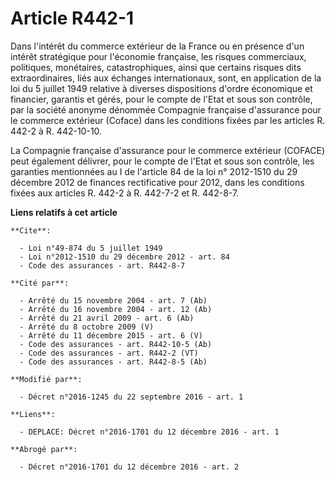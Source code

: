 # Article R442-1

Dans l'intérêt du commerce extérieur de la France ou en présence d'un intérêt stratégique pour l'économie française, les
risques commerciaux, politiques, monétaires, catastrophiques, ainsi que certains risques dits extraordinaires, liés aux
échanges internationaux, sont, en application de la loi du 5 juillet 1949 relative à diverses dispositions d'ordre économique
et financier, garantis et gérés, pour le compte de l'Etat et sous son contrôle, par la société anonyme dénommée Compagnie
française d'assurance pour le commerce extérieur (Coface) dans les conditions fixées par les articles R. 442-2 à R.
442-10-10. 

La Compagnie française d'assurance pour le commerce extérieur (COFACE) peut également délivrer, pour le compte de l'Etat et
sous son contrôle, les garanties mentionnées au I de l'article 84 de la loi n° 2012-1510 du 29 décembre 2012 de finances
rectificative pour 2012, dans les conditions fixées aux articles R. 442-2 à R. 442-7-2 et R. 442-8-7.

**Liens relatifs à cet article**

	**Cite**:

	  - Loi n°49-874 du 5 juillet 1949
	  - Loi n°2012-1510 du 29 décembre 2012 - art. 84
	  - Code des assurances - art. R442-8-7

	**Cité par**:

	  - Arrêté du 15 novembre 2004 - art. 7 (Ab)
	  - Arrêté du 16 novembre 2004 - art. 12 (Ab)
	  - Arrêté du 21 avril 2009 - art. 6 (Ab)
	  - Arrêté du 8 octobre 2009 (V)
	  - Arrêté du 11 décembre 2015 - art. 6 (V)
	  - Code des assurances - art. R442-10-5 (Ab)
	  - Code des assurances - art. R442-2 (VT)
	  - Code des assurances - art. R442-8-5 (Ab)

	**Modifié par**:

	  - Décret n°2016-1245 du 22 septembre 2016 - art. 1

	**Liens**:

	  - DEPLACE: Décret n°2016-1701 du 12 décembre 2016 - art. 1

	**Abrogé par**:

	  - Décret n°2016-1701 du 12 décembre 2016 - art. 2
